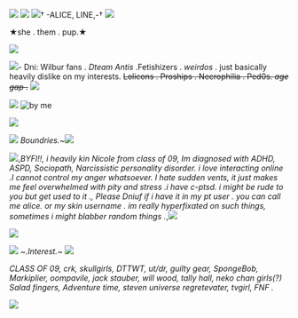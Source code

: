 ![](https://files.catbox.moe/y55bvf.png)
![](https://files.catbox.moe/sl7165.png)
![](https://files.catbox.moe/7kj5md.jpg)† -ALICE, LINE,-† ![](https://files.catbox.moe/1o1r7q.jpg)

  ★she . them . pup.★

![](https://files.catbox.moe/sl7165.png)

![](https://files.catbox.moe/eu2kpx.gif)- Dni: Wilbur fans . *Dteam Antis* .Fetishizers . *weirdos* . just basically heavily dislike on my interests.  ~~Lolicons . Proships . Necrophilia . Ped0s. *age gap* .~~
![](https://files.catbox.moe/eu2kpx.gif)

 ![](https://files.catbox.moe/bj56lf.gif)
![by me](https://files.catbox.moe/1oxpyn.gif)

![](https://files.catbox.moe/pct622.png)

![](https://files.catbox.moe/mpveh5.gif) *Boundries.~*![](https://files.catbox.moe/mpveh5.gif)

![](https://files.catbox.moe/7kj5md.jpg),*BYFI!!, i heavily kin Nicole from class of 09, Im diagnosed with ADHD, ASPD, Sociopath, Narcissistic personality disorder. i love interacting online .I cannot control my anger whatsoever. I hate sudden vents, it just makes me feel overwhelmed with pity and stress .i have c-ptsd. i might be rude to you but get used to it ., Please Dniuf if i have it in my pt user . you can call me alice. or my skin username . im really hyperfixated on such things, sometimes i might blabber random things .*,![](https://files.catbox.moe/1o1r7q.jpg)

![](https://files.catbox.moe/oh0dmz.jpeg)

![](https://64.media.tumblr.com/45d0b32157c03aba6bf3317ff3290635/ab4038e9faf38e59-8f/s75x75_c1/51c8e4b396bfe85b49a8be1b420cfd52a4933b21.gif) *~.Interest.~* ![](https://64.media.tumblr.com/45d0b32157c03aba6bf3317ff3290635/ab4038e9faf38e59-8f/s75x75_c1/51c8e4b396bfe85b49a8be1b420cfd52a4933b21.gif) 

*CLASS OF 09, crk, skullgirls, DTTWT, ut/dr, guilty gear, SpongeBob, Markiplier, oompavile, jack stauber, will wood, tally hall, neko chan girls(?) Salad fingers, Adventure time, steven universe regretevater, tvgirl, FNF .*

![](https://files.catbox.moe/o6x4nb.gif)